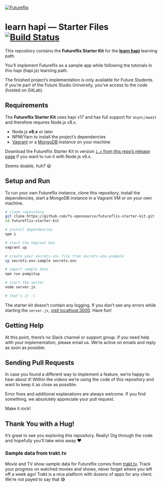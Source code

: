[![Futureflix](https://futurestud.io/blog/content/images/2017/09/futureflix-movie.jpg)](http://learnhapi.com)

# learn hapi — Starter Files [![Build Status](https://travis-ci.org/fs-opensource/futureflix-starter-kit.svg?branch=master)](https://travis-ci.org/fs-opensource/futureflix-starter-kit)
This repository contains the **Futureflix Starter Kit** for the **[learn hapi](http://learnhapi.com)** learning path.

You’ll implement Futureflix as a sample app while following the tutorials in this hapi (hapi.js) learning path.

The finished project’s implementation is only available for Future Students. If you’re part of the Future Studio University, you’ve access to the code (hosted on GitLab).


## Requirements
The **Futureflix Starter Kit** uses hapi v17 and has full support for `async/await` and therefore requires Node.js v8.x.

- Node.js **v8.x** or later
- NPM/Yarn to install the project’s dependencies
- [Vagrant](https://www.vagrantup.com/) or a [MongoDB](https://docs.mongodb.com/manual/installation/) instance on your machine

Download the Futureflix Starter Kit in version [`1.x` from this repo’s release page](https://github.com/fs-opensource/futureflix-starter-kit/releases) if you want to run it with Node.js v6.x.

Seems doable, huh? 😃


## Setup and Run
To run your own Futureflix instance, clone this repository, install the dependencies, start a MongoDB instance in a Vagrant VM or on your own machine.

```bash
# clone repository
git clone https://github.com/fs-opensource/futureflix-starter-kit.git
cd futureflix-starter-kit

# install dependencies
npm i

# start the Vagrant box
vagrant up

# create your secrets.env file from secrets.env.example
cp secrets.env.sample secrets.env

# import sample data
npm run pumpitup

# start the server
node server.js

# that’s it :)
```

The starter kit doesn’t contain any logging. If you don’t see any errors while starting the `server.js`,
[visit localhost:3000](http://localhost:3000). Have fun!


## Getting Help
At this point, there’s no Slack channel or support group. If you need help with your implementation, please email us. We’re active on emails and reply as soon as possible.


## Sending Pull Requests
In case you found a different way to implement a feature, we’re happy to hear about it! Within the videos we’re using the code of this repository and want to keep it as close as possible.

Error fixes and additional explanations are always welcome. If you find something, we absolutely appreciate your pull request.

Make it rock!

## Thank You with a Hug!
It’s great to see you exploring this repository. Really! Dig through the code and hopefully you’ll take wins away ❤️

### Sample data from trakt.tv
Movie and TV show sample data for Futureflix comes from [trakt.tv](https://trakt.tv/). Track your progress on watched movies and shows, never forget where you left off a week ago! Trakt is a nice platform with dozens of apps for any client. 
We’re not payed to say that 😅